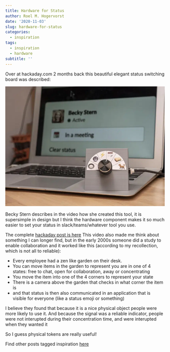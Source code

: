 ```yaml
---
title: Hardware for Status
author: Roel M. Hogervorst
date: '2020-11-03'
slug: hardware-for-status
categories:
  - inspiration
tags:
  - inspiration
  - hardware
subtitle: ''
---
```


Over at hackaday.com 2 months back this beautiful elegant status switching
board was described:

![Becky Stern sets her status manually](stern-slack-selector-800.jpg)

Becky Stern describes in the video how she created this tool, it 
is supersimple in design but I think the hardware component makes it so
much easier to set your status in slack/teams/whatever tool you use.

The complete [hackaday post is here](https://hackaday.com/2020/09/02/dont-slack-off-on-updating-your-status/) 
This video also made me think about something I can longer find, but
in the early 2000s someone did a study to enable collaboration and it worked
like this (according to my recollection, which is not all to reliable):

- Every employee had a zen like garden on their desk.
- You can move items in the garden to represent you are in one of 4 states: free to chat, open for collaboration, away or concentrating
- You move the item into one of the 4 corners to represent your state
- There is a camera above the garden that checks in what corner the item is
- and that status is then also communicated in an application that is visible for everyone (like a status emoji or something)


I believe they found that because it is a nice physical object people were more likely to use it. And because the signal was a reliable indicator, people were not interupted during their concentration time, and were interupted when they wanted it

So I guess physical tokens are really useful!

Find other posts tagged inspiration [here](https://notes.rmhogervorst.nl/categories/inspiration/)
